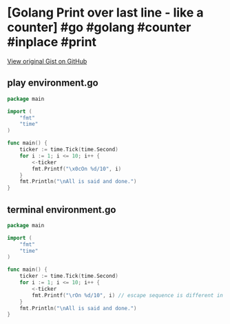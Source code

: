 # [Golang Print over last line - like a counter] #go #golang #counter #inplace #print

[View original Gist on GitHub](https://gist.github.com/Integralist/5b4c9489bf307da542d5f087adbbff42)

## play environment.go

```go
package main

import (
	"fmt"
	"time"
)

func main() {
	ticker := time.Tick(time.Second)
	for i := 1; i <= 10; i++ {
		<-ticker
		fmt.Printf("\x0cOn %d/10", i)
	}
	fmt.Println("\nAll is said and done.")
}
```

## terminal environment.go

```go
package main

import (
	"fmt"
	"time"
)

func main() {
	ticker := time.Tick(time.Second)
	for i := 1; i <= 10; i++ {
		<-ticker
        fmt.Printf("\rOn %d/10", i) // escape sequence is different in this environment
	}
	fmt.Println("\nAll is said and done.")
}
```

